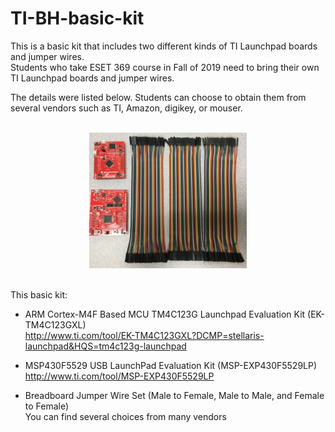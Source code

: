 # TI-BH-basic-kit

This is a basic kit that includes two different kinds of TI Launchpad boards and jumper wires.  <br />
Students who take ESET 369 course in Fall of 2019 need to bring their own TI Launchpad boards and jumper wires. <br />

The details were listed below. Students can choose to obtain them from several vendors such as TI, Amazon, digikey, or mouser. <br />

 <br />
<center><img src="./pic.jpg" width =50%></center>
 <br />

This basic kit:

- ARM Cortex-M4F Based MCU TM4C123G Launchpad Evaluation Kit (EK-TM4C123GXL) <br />
http://www.ti.com/tool/EK-TM4C123GXL?DCMP=stellaris-launchpad&HQS=tm4c123g-launchpad

- MSP430F5529 USB LaunchPad Evaluation Kit (MSP-EXP430F5529LP) <br />
http://www.ti.com/tool/MSP-EXP430F5529LP

- Breadboard Jumper Wire Set (Male to Female, Male to Male, and Female to Female)  <br />
You can find several choices from many vendors
